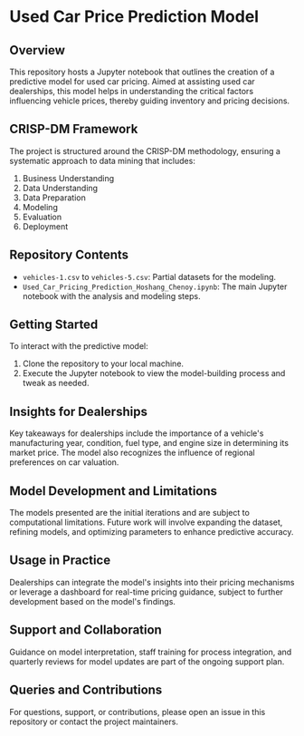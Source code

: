 # Used Car Price Prediction Model

## Overview

This repository hosts a Jupyter notebook that outlines the creation of a predictive model for used car pricing. Aimed at assisting used car dealerships, this model helps in understanding the critical factors influencing vehicle prices, thereby guiding inventory and pricing decisions.

## CRISP-DM Framework

The project is structured around the CRISP-DM methodology, ensuring a systematic approach to data mining that includes:

1. Business Understanding
2. Data Understanding
3. Data Preparation
4. Modeling
5. Evaluation
6. Deployment

## Repository Contents

- `vehicles-1.csv` to `vehicles-5.csv`: Partial datasets for the modeling.
- `Used_Car_Pricing_Prediction_Hoshang_Chenoy.ipynb`: The main Jupyter notebook with the analysis and modeling steps.

## Getting Started

To interact with the predictive model:

1. Clone the repository to your local machine.
2. Execute the Jupyter notebook to view the model-building process and tweak as needed.

## Insights for Dealerships

Key takeaways for dealerships include the importance of a vehicle's manufacturing year, condition, fuel type, and engine size in determining its market price. The model also recognizes the influence of regional preferences on car valuation.

## Model Development and Limitations

The models presented are the initial iterations and are subject to computational limitations. Future work will involve expanding the dataset, refining models, and optimizing parameters to enhance predictive accuracy.

## Usage in Practice

Dealerships can integrate the model's insights into their pricing mechanisms or leverage a dashboard for real-time pricing guidance, subject to further development based on the model's findings.

## Support and Collaboration

Guidance on model interpretation, staff training for process integration, and quarterly reviews for model updates are part of the ongoing support plan.

## Queries and Contributions

For questions, support, or contributions, please open an issue in this repository or contact the project maintainers.

